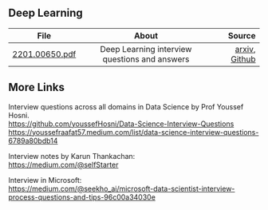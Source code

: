 

## Deep Learning ##

| File   |      About      |  Source |
|----------|:-------------:|------:|
| [2201.00650.pdf](/Interview/2201.00650.pdf) | Deep Learning interview questions and answers | [arxiv](https://arxiv.org/ftp/arxiv/papers/2201/2201.00650.pdf), [Github](https://github.com/BoltzmannEntropy/interviews.ai) |


## More Links ##  
Interview questions across all domains in Data Science by Prof Youssef Hosni.  
https://github.com/youssefHosni/Data-Science-Interview-Questions  
https://youssefraafat57.medium.com/list/data-science-interview-questions-6789a80bdb14  

Interview notes by Karun Thankachan:  
https://medium.com/@selfStarter  

Interview in Microsoft:  
https://medium.com/@seekho_ai/microsoft-data-scientist-interview-process-questions-and-tips-96c00a34030e



